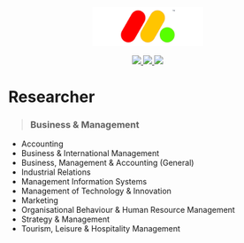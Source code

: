 <p align="center" >
	<a href="https://github.com/shuzijianzao/Spiral3D/blob/master/Picture/spirallogo"><img src="https://github.com/shuzijianzao/Spiral3D/blob/master/Picture/SHUZIJIANZAO.png" alt="Researcher" width="200"></a>
</p>
<p align="center">
	<a href="https://github.com/shuzijianzao/Spiral3D">
		<img src="https://img.shields.io/github/stars/badges/shields.svg?label=Stars&style=social">
	</a>
	<a href="https://discord.gg/7NT7gRT">
		<img src="https://img.shields.io/discord/https://discord.gg/7NT7gRT.svg?maxAge=2592000&amp;style=flat">
	</a>
	<a href="https://www.paypal.me/SZJZ">
		<img src="https://img.shields.io/badge/$-donate-ff69b4.svg?maxAge=2592000&amp;style=flat">
	</a>
</p>

# Researcher

>### Business & Management
* Accounting
* Business & International Management
* Business, Management & Accounting (General)
* Industrial Relations
* Management Information Systems
* Management of Technology & Innovation
* Marketing
* Organisational Behaviour & Human Resource Management
* Strategy & Management
* Tourism, Leisure & Hospitality Management
